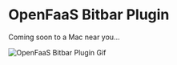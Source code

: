 # OpenFaaS Bitbar Plugin

Coming soon to a Mac near you...

![OpenFaaS Bitbar Plugin Gif](http://i.imgur.com/gERvXI0.gif)
